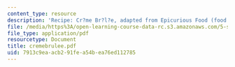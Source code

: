 ```yaml
---
content_type: resource
description: 'Recipe: Cr?me Br?l?e, adapted from Epicurious Food (food.epicurious.com).'
file: /media/https%3A/open-learning-course-data-rc.s3.amazonaws.com/5-s16-advanced-kitchen-chemistry-spring-2002/7913c9eaacb291fea54bea76ed112785_cremebrulee.pdf
file_type: application/pdf
resourcetype: Document
title: cremebrulee.pdf
uid: 7913c9ea-acb2-91fe-a54b-ea76ed112785
---
```

